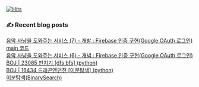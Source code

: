 

[![Hits](https://hits.seeyoufarm.com/api/count/incr/badge.svg?url=https%3A%2F%2Fgithub.com%2Fomnireader0&count_bg=%2379C83D&title_bg=%23555555&icon=&icon_color=%23E7E7E7&title=hits&edge_flat=false)](https://hits.seeyoufarm.com)
### ✍ Recent blog posts 
[음악 사냥을 도와주는 서비스 (7) - 개발 : Firebase 인증 구현(Google OAuth 로그인) main 코드](https://sebiblog.tistory.com/73) <br>
[음악 사냥을 도와주는 서비스 (6) - 개념 : Firebase 인증 구현(Google OAuth 로그인)](https://sebiblog.tistory.com/72) <br>
[BOJ | 23085 판치기 [dfs bfs] (python)](https://sebiblog.tistory.com/71) <br>
[BOJ | 16434 드래곤앤던전 [이분탐색] (python)](https://sebiblog.tistory.com/60) <br>
[이분탐색(BinarySearch)](https://sebiblog.tistory.com/59) <br>

